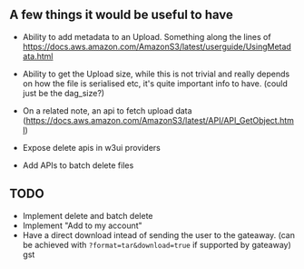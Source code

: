 ## A few things it would be useful to have 
- Ability to add metadata to an Upload. Something along the lines of https://docs.aws.amazon.com/AmazonS3/latest/userguide/UsingMetadata.html

- Ability to get the Upload size, while this is not trivial and really depends on how the file is serialised etc, it's quite important info to have. (could just be the dag_size?)

- On a related note, an api to fetch upload data (https://docs.aws.amazon.com/AmazonS3/latest/API/API_GetObject.html)

- Expose delete apis in w3ui providers

- Add APIs to batch delete files

## TODO
- Implement delete and batch delete
- Implement "Add to my account"
- Have a direct download intead of sending the user to the gateaway. (can be achieved with `?format=tar&download=true` if supported by gateaway)
gst
